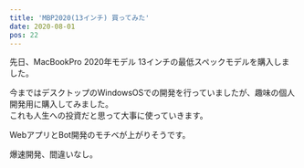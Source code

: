 ```yaml
---
title: 'MBP2020(13インチ) 買ってみた'
date: 2020-08-01
pos: 22
---
```


先日、MacBookPro 2020年モデル 13インチの最低スペックモデルを購入しました。

今まではデスクトップのWindowsOSでの開発を行っていましたが、趣味の個人開発用に購入してみました。<br/>
これも人生への投資だと思って大事に使っていきます。

WebアプリとBot開発のモチベが上がりそうです。

爆速開発、間違いなし。
